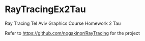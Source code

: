 # RayTracingEx2Tau
Ray Tracing Tel Aviv Graphics Course Homework 2 Tau

Refer to https://github.com/nogakinor/RayTracing
for the project
